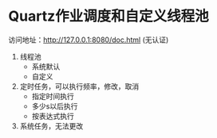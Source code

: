 # Quartz作业调度和自定义线程池

访问地址：http://127.0.0.1:8080/doc.html (无认证)

1. 线程池
	- 系统默认
	- 自定义
2. 定时任务，可以执行频率，修改，取消
	- 指定时间执行
	- 多少s以后执行 
	- 按表达式执行
3. 系统任务，无法更改
